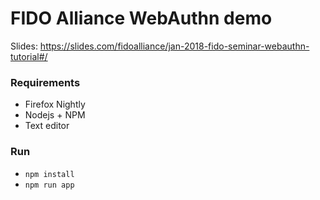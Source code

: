 # FIDO Alliance WebAuthn demo

Slides: https://slides.com/fidoalliance/jan-2018-fido-seminar-webauthn-tutorial#/

### Requirements

- Firefox Nightly
- Nodejs + NPM
- Text editor

### Run

- `npm install`
- `npm run app`
